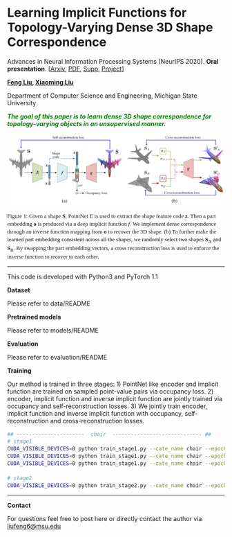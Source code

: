 
# Learning Implicit Functions for Topology-Varying Dense 3D Shape Correspondence
Advances in Neural Information Processing Systems (NeurIPS 2020). **Oral presentation**. [[Arxiv](https://arxiv.org/abs/2010.12320), [PDF](http://cvlab.cse.msu.edu/pdfs/Implicit_Dense_Correspondence.pdf), [Supp](http://cvlab.cse.msu.edu/pdfs/Implicit_Dense_Correspondence_Supp.pdf), [Project](http://cvlab.cse.msu.edu/project-implicit-dense-correspondence.html)]

**[Feng Liu](http://cvlab.cse.msu.edu/pages/people.html),   [Xiaoming Liu](http://cvlab.cse.msu.edu/pages/people.html)**

Department of Computer Science and Engineering, Michigan State University

<font color=\#008000>***The goal of this paper is to learn dense 3D shape correspondence for topology-varying objects in an unsupervised manner.*** </font>

![teaser](docs/teaser.png)

<font face="宋体" size=2.5> Figure 1: Given a shape **S**, PointNet *E* is used to extract the shape feature code **z**. Then a part embedding **o** is produced via a deep implicit function *f*. We implement dense correspondence through an inverse  function mapping from **o** to recover the 3D shape. (b) To further make the learned part embedding consistent across all the shapes, we randomly select two shapes **S**<sub>A</sub> and **S**<sub>B</sub>. By swapping the part embedding vectors, a cross reconstruction loss is used to enforce the inverse function to recover to each other. </font>

--------------------------------------

This code is developed with Python3 and PyTorch 1.1

**Dataset**

Please refer to data/README

**Pretrained models**

Please refer to models/README

**Evaluation**

Please refer to evaluation/README

**Training**

Our method is trained in three stages: 1) PointNet like encoder and implicit function are trained on sampled point-value pairs via occupancy loss. 2) encoder, implicit function and inverse implicit function are jointly trained via occupancy and self-reconstruction losses. 3) We jointly train encoder, implicit function and inverse implicit function with occupancy, self-reconstruction and cross-reconstruction losses.

```bash
## ----------------------  chair  ----------------------------- ##
# stage1
CUDA_VISIBLE_DEVICES=0 python train_stage1.py --cate_name chair --epoch  50 --resolution 16 --batch_size 45 
CUDA_VISIBLE_DEVICES=0 python train_stage1.py --cate_name chair --epoch 100 --resolution 32 --batch_size 25 --pretrain_model TRUE --pretrain_model_name Corr-49.pth
CUDA_VISIBLE_DEVICES=0 python train_stage1.py --cate_name chair --epoch 150 --resolution 64 --batch_size  7 --pretrain_model TRUE --pretrain_model_name Corr-99.pth

# stage2
CUDA_VISIBLE_DEVICES=0 python train_stage2.py --cate_name chair --epoch 500 --resolution 64 --batch_size  4 --pretrain_model TRUE --pretrain_model_name stage1/Corr-299.pth
```

--------------------------------------

**Contact**

For questions feel free to post here or directly contact the author via liufeng6@msu.edu

